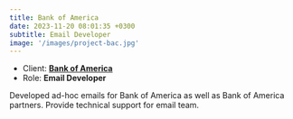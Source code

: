 ```yaml
---
title: Bank of America
date: 2023-11-20 08:01:35 +0300
subtitle: Email Developer
image: '/images/project-bac.jpg'
---
```


<!-- -->

<ul class="list-inline item-details">
    <li>Client:
        <strong><a href="https://www.bankofamerica.com/">Bank of America</a>
        </strong>
    </li>
    <li>Role:
        <strong>Email Developer</strong>
    </li>
</ul>

Developed ad-hoc emails for Bank of America as well as Bank of America partners. Provide technical support for email team.